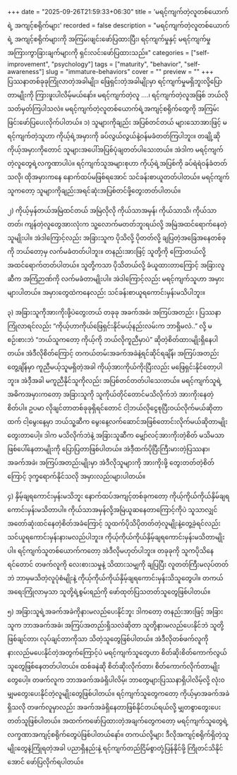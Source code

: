 +++
date = "2025-09-26T21:59:33+06:30"
title = 'မရင့်ကျက်တဲ့လူတစ်ယောက်ရဲ့ အကျင့်စရိုက်များ'
recorded = false
description = "မရင့်ကျက်တဲ့လူတစ်ယောက်ရဲ့ အကျင့်စရိုက်များကို အကြမ်းဖျင်းဖော်ပြထားပြီး၊ ရင့်ကျက်မှုနှင့် မရင့်ကျက်မှုအကြားကွာခြားချက်များကို ရှင်းလင်းဖော်ပြထားသည်။"
categories = ["self-improvement", "psychology"]
tags = ["maturity", "behavior", "self-awareness"]
slug = "immature-behaviors"
cover = ""
preview = ""
+++
ပြဿနာတစ်ခုခုကြုံလာတဲ့အခါမျိုး၊ ဖြေရှင်းတဲ့အခါမျိုးမှာ ရင့်ကျက်မှုမရှိဘူးလို့ပြောတာမျိုးကို ကြားဖူးပါလိမ့်မယ်နော်။ မရင့်ကျက်တဲ့လူ ….၊ ရင့်ကျက်တဲ့လူအဖြစ် ဘယ်လိုသတ်မှတ်ကြပါသလဲ။ မရင့်ကျက်တဲ့လူတစ်ယောက်ရဲ့အကျင့်စရိုက်တွေကို အကြမ်းဖြင်းဖော်ပြပေးလိုက်ပါတယ်။
၁) သူများကိုချည်း အပြစ်တင်တယ်
များသောအားဖြင့် မရင့်ကျက်တဲ့သူဟာ ကိုယ့်ရဲ့အမှားကို ခပ်လွယ်လွယ်နဲ့ဝန်မခံတတ်ကြပါဘူး။ တချို့ဆို ကိုယ့်အမှားကိုတောင် သူများအပေါ်အပြစ်ပုံချတတ်ပါသေးတယ်။ အဲဒါက မရင့်ကျက်တဲ့လူတွေရဲ့လက္ခဏာပါပဲ။ ရင့်ကျက်သူအများစုဟာ ကိုယ့်ရဲ့အပြစ်ကို ခပ်ရဲရဲဝန်ခံတတ်သလို၊ ထိုအမှားကနေ နောက်ထပ်မဖြစ်ရအောင် သင်ခန်းစာယူတတ်ပါတယ်။ မရင့်ကျက်သူကတော့ သူများကိုချည်းအရင်ဆုံးအပြစ်တင်ဖို့တွေးတတ်ပါတယ်။

၂) ကိုယ့်မှန်တယ်အမြဲထင်တယ်
အမြဲလိုလို ကိုယ်သာအမှန်၊ ကိုယ်သာသိ၊ ကိုယ်သာတတ်၊ ကျန်တဲ့လူတွေအားလုံးက သူ့လောက်မတတ်ဘူးရယ်လို့ အမြဲအထင်ရောက်နေတဲ့သူမျိုးပါ။ အဲဒါကြောင့်လည်း အခြားသူက ပိုသိလို့ ပိုတတ်လို့ ချပြတဲ့အခြေအနေတစ်ခုကို ဘယ်တော့မှ လက်မခံတတ်ပါဘူး။ တနည်းအားဖြင့် သူတို့ကို ကြောတယ်လို့အထင်ရောက်တတ်ပါတယ်။ သူတို့ကသာ ပိုသိတယ်လို့ ခံယူထားတာကြောင့် အခြားလူဆီက အကြံဉာဏ်ကို လက်မခံတာမျိုးပါ။ အဲဒါကြောင့်လည်း မရင့်ကျက်သူဟာ အမှားများပါတယ်။ အမှားတွေထဲကနေလည်း သင်ခန်းစာယူရကောင်းမှန်းမသိပါဘူး။

၃) အခြားသူကိုအားကိုးဖို့ပဲတွေးတယ်
တခုခု အခက်အခဲ၊ အကြပ်အတည်း ၊ ပြဿနာကြုံလာရင်လည်း “ကိုယ့်ဟာကိုယ်ဖြေရှင်းနိုင်မယ့်နည်းလမ်းက ဘာရှိမလဲ..” လို့ မစဉ်းစားဘဲ “ဘယ်သူကတော့ ကိုယ့်ကို ဘယ်လိုကူညီမှာပဲ” ဆိုတဲ့စိတ်ထားမျိုးရှိနေပါတယ်။ အဲဒီလိုစိတ်ကြောင့် တကယ်တမ်းအခက်အခဲနဲ့ရင်ဆိုင်ရချိန်၊ အကြပ်အတည်းတွေ့ချိန်မှာ ကူညီမယ့်သူမရှိတဲ့အခါ ကိုယ့်အားကိုယ်ကိုးပြီးလည်း မဖြေရှင်းနိုင်တော့ပါဘူး။ အဲဒီ့အခါ မကူညီနိုင်သူကိုလည်း အပြစ်တင်တတ်ပါသေးတယ်။ မရင့်ကျက်သူရဲ့အဓိကအမှားကတော့ အခြားသူကို သူကိုယ်တိုင်တောင်မသိလိုက်ဘဲ အားကိုးနေတဲ့စိတ်ပါ။ ဥပမာ လိုချင်တာတစ်ခုခုရှိရင်တောင် ငါ့ဘယ်လိုငွေစုပြီးဝယ်လိုက်မယ်ဆိုတာထက် ငါ့မွေးနေ့မှာ ဘယ်သူ့ဆီက မွေးနေ့လက်ဆောင်အဖြစ်တောင်းလိုက်မယ်ဆိုတာမျိုးတွေးတာပေါ့။ ဒါက မသိလိုက်ဘဲနဲ့ အခြားသူဆီက မျှော်လင့်အားကိုးတဲ့စိတ် မသိမသာဖြစ်ပေါ်နေတာမျိုးကို ပြောပြတာဖြစ်ပါတယ်။ အဲဒီ့ထက်ပိုပြီးကြီးမားတဲ့ပြဿနာ၊ အခက်အခဲ၊ အကြပ်အတည်းမျိုးမှာ အဲဒီလိုသူများကို အားကိုးဖို့ တွေးတတ်တဲ့စိတ်ကြောင့် ဒုက္ခရောက်နိုင်သလို အမှားလည်းများပါတယ်။

၄) နှိမ့်ချရကောင်းမှန်းမသိဘူး
နောက်ထပ်အကျင့်တစ်ခုကတော့ ကိုယ့်ကိုယ်ကိုယ်နှိမ်ချရကောင်းမှန်းမသိတာပါ။ ကိုယ်သာအမှန်လို့အမြဲယူဆနေတာကြောင့်ကိုပဲ သူသာလျှင် အတော်ဆုံးထင်နေတဲ့စိတ်အခံကြောင့် သူထက်ပိုသိပိုတတ်တဲ့လူမျိုးနဲ့တွေ့ခဲ့ရင်လည်း သင်ယူရကောင်းမှန်းနားမလည်ပါဘူး။ ကိုယ့်ကိုယ်ကိုယ်နှိမ့်ချရကောင်းမှန်းမသိတာမျိုးပါ။ ရင့်ကျက်သူတစ်ယောက်ကတော့ အဲဒီလိုမဟုတ်ပါဘူး။ တခုခုကို သူကပိုသိနေရင်တောင် တဖက်လူကို လေးစားသမှုနဲ့ သိထားသမျှကို ချပြပြီး လူတတ်ကြီးမလုပ်တတ်ဘဲ ဘာမှမသိတဲ့လူပုံစံမျိုးနဲ့ ကိုယ့်ကိုယ်ကိုယ်နှိမ့်ချရကောင်းမှန်းသိသူတွေပါ။ တကယ်အရေးကြုံလာမှသာ သူတို့ရဲ့စွမ်းရည်ကို ဖော်ထုတ်ပြသတတ်သူတွေဖြစ်ပါတယ်။

၅) အခြားသူရဲ့အခက်အခဲကိုနားမလည်ပေးနိုင်ဘူး
ဒါကတော့ တနည်းအားဖြင့် အခြားသူက ဘာအခက်အခဲ၊ အကြပ်အတည်းရှိသလဲဆိုတာ သူတို့နားမလည်ပေးနိုင်ဘဲ သူတို့ဖြစ်ချင်တာ၊ လုပ်ချင်တာကိုသာ သိတဲ့သူတွေဖြစ်ပါတယ်။ အဲဒီလိုတစ်ဖက်လူကို နားလည်မပေးနိုင်တဲ့အတွက်ကြောင့်ပဲ မရင့်ကျက်သူတွေဟာ စိတ်ဆိုးစိတ်ကောက်လွယ်သူတွေဖြစ်နေတတ်ပါတယ်။ ထစ်ခနဲဆို စိတ်ဆိုးလိုက်တာ၊ စိတ်ကောက်လိုက်တာမျိုးတွေပေါ့။ တဖက်လူက ဘာအခက်အခဲရှိပါလိမ့်၊ ဘာတွေများပြဿနာရှိပါလိမ့်လို့ လုံးဝမျှမတွေးပေးနိုင်တဲ့လူမျိုးတွေဖြစ်ပါတယ်။ ရင့်ကျက်သူတွေကတော့ ကိုယ့်မှာအခက်အခဲရှိသလို တဖက်လူမှာလည်း အခက်အခဲရှိနေတာဖြစ်နိုင်တယ်ရယ်လို့ မျှတစွာတွေးပေးတတ်သူဖြစ်ပါတယ်။
အထက်ကဖော်ပြထားတဲ့အချက်တွေကတော့ မရင့်ကျက်သူတွေရဲ့လက္ခဏာအကျင့်စရိုက်တွေပဲဖြစ်ပါတယ်နော်။ တကယ်လို့များ ဒီလိုအကျင့်စရိုက်ရှိတဲ့သူမျိုးတွေနဲ့ကြုံရတဲ့အခါ ပညာရှိနည်းနဲ့ ရင့်ကျက်တည်ငြိမ်စွာတုံ့ပြန်နိုင်ဖို့ ကြိုတင်သိနိုင်အောင် ဖော်ပြလိုက်ရပါတယ်။ 